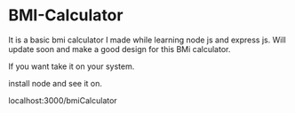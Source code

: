# BMI-Calculator
It is a basic bmi calculator I made while learning node js and express js. Will update soon and make a good design for this BMi calculator.

If you want take it on your system.

install node and see it on.

localhost:3000/bmiCalculator

